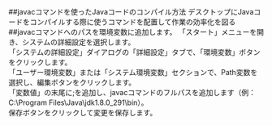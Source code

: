 ##javacコマンドを使ったJavaコードのコンパイル方法
デスクトップにJavaコードをコンパイルする際に使うコマンドを配置して作業の効率化を図る
</br>
##javacコマンドへのパスを環境変数に追加します。
「スタート」メニューを開き、システムの詳細設定を選択します。
</br>
「システムの詳細設定」ダイアログの「詳細設定」タブで、「環境変数」ボタンをクリックします。
</br>
「ユーザー環境変数」または「システム環境変数」セクションで、Path変数を選択し、編集ボタンをクリックします。
</br>
「変数値」の末尾に;を追加し、javacコマンドのフルパスを追加します（例：C:\Program Files\Java\jdk1.8.0_291\bin）。
</br>
保存ボタンをクリックして変更を保存します。
